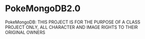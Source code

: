 # PokeMongoDB2.0
PokeMongoDB: THIS PROJECT IS FOR THE PURPOSE OF A CLASS PROJECT ONLY, ALL CHARACTER AND IMAGE RIGHTS TO THEIR ORIGINAL OWNERS
